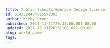 ```yaml
---
title: Public Schools Embrace Design Science
id: 3143524454015572393
author: Kirby Urner
published: 2021-11-11T20:31:00.001-08:00
updated: 2021-11-11T20:31:08.621-08:00
blog: world_game
tags: 
---
```


